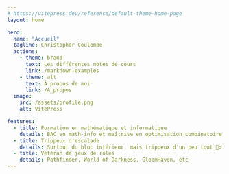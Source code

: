 ```yaml
---
# https://vitepress.dev/reference/default-theme-home-page
layout: home

hero:
  name: "Accueil"
  tagline: Christopher Coulombe
  actions:
    - theme: brand
      text: Les différentes notes de cours
      link: /markdown-examples
    - theme: alt
      text: À propos de moi
      link: /A_propos
  image:
    src: /assets/profile.png
    alt: VitePress

features:
  - title: Formation en mathématique et informatique
    details: BAC en math-info et maîtrise en optimisation combinatoire (informatique) à l'Université Laval
  - title: Trippeux d'escalade
    details: Surtout du bloc intérieur, mais trippeux d'un peu tout 🧗‍♂️
  - title: Vétéran de jeux de rôles
    details: Pathfinder, World of Darkness, GloomHaven, etc
---
```



